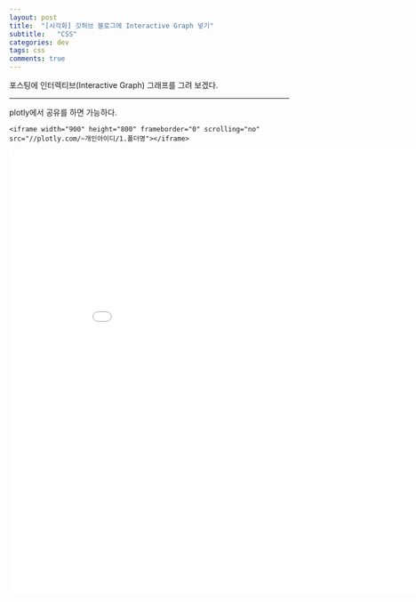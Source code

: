 ```yaml
---
layout: post
title:  "[시각화] 깃허브 블로그에 Interactive Graph 넣기"
subtitle:   "CSS"
categories: dev
tags: css
comments: true
---
```


포스팅에 인터렉티브(Interactive Graph) 그래프를 그려 보겠다.

---

plotly에서 공유를 하면 가능하다.
```
<iframe width="900" height="800" frameborder="0" scrolling="no" src="//plotly.com/~개인아이디/1.폴더명"></iframe>
```

<iframe width="900" height="800" frameborder="0" scrolling="no" src="//plotly.com/~statssy/1.embed"></iframe>
